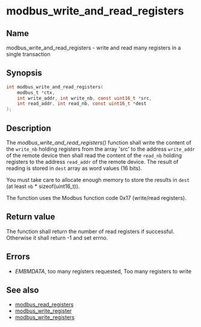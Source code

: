 # modbus_write_and_read_registers

## Name

modbus_write_and_read_registers - write and read many registers in a single transaction

## Synopsis

```c
int modbus_write_and_read_registers(
    modbus_t *ctx,
    int write_addr, int write_nb, const uint16_t *src,
    int read_addr, int read_nb, const uint16_t *dest
);
```

## Description

The *modbus_write_and_read_registers()* function shall write the content of the
`write_nb` holding registers from the array 'src' to the address `write_addr` of
the remote device then shall read the content of the `read_nb` holding registers
to the address `read_addr` of the remote device. The result of reading is stored
in `dest` array as word values (16 bits).

You must take care to allocate enough memory to store the results in `dest`
(at least `nb` * sizeof(uint16_t)).

The function uses the Modbus function code 0x17 (write/read registers).

## Return value

The function shall return the number of read registers if successful. Otherwise
it shall return -1 and set errno.

## Errors

- *EMBMDATA*, too many registers requested, Too many registers to write

## See also

- [modbus_read_registers](modbus_read_registers.md)
- [modbus_write_register](modbus_write_register.md)
- [modbus_write_registers](modbus_write_registers.md)
